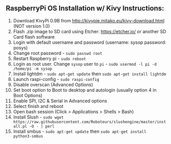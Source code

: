 ## RaspberryPi OS Installation w/ Kivy Instructions:

1. Download KivyPi 0.9B from http://kivypie.mitako.eu/kivy-download.html (NOT version 1.0)
2. Flash .zip image to SD card using Etcher: https://etcher.io/ or another SD Card flash software
3. Login with default username and password (username: sysop password: posys)
4. Change root password - `sudo passwd root`
5. Restart Raspberry pi - `sudo reboot`
6. Login as root user. Change `sysop` user to `pi` - `sudo usermod -l pi -d /home/pi -m sysop`
7. Install lightdm - `sudo apt-get update` then `sudo apt-get install lightdm`
8. Launch raspi-config - `sudo raspi-config`
9. Disable overscan (Advanced Options)
10. Set boot option to Boot to desktop and autologin (usually option 4 in Boot Options)
11. Enable SPI, I2C & Serial in Advanced options
12. Select finish and reboot
13. Open bash session (Click > Applications > Shells > Bash)
14. Install Slush - `sudo wget https://raw.githubusercontent.com/Roboteurs/slushengine/master/install.pl -O - | perl`
15. Install smbus - `sudo apt-get update` then `sudo apt-get install python3-smbus`

